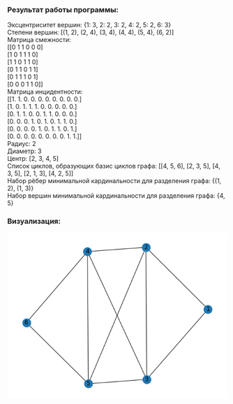 ### Результат работы программы:
Эксцентриситет вершин: {1: 3, 2: 2, 3: 2, 4: 2, 5: 2, 6: 3} \
Степени вершин: [(1, 2), (2, 4), (3, 4), (4, 4), (5, 4), (6, 2)] \
Матрица смежности: \
[[0 1 1 0 0 0] \
 [1 0 1 1 1 0] \
 [1 1 0 1 1 0] \
 [0 1 1 0 1 1] \
 [0 1 1 1 0 1] \
 [0 0 0 1 1 0]] \
Матрица инцидентности: \
[[1. 1. 0. 0. 0. 0. 0. 0. 0. 0.] \
 [1. 0. 1. 1. 1. 0. 0. 0. 0. 0.] \
 [0. 1. 1. 0. 0. 1. 1. 0. 0. 0.] \
 [0. 0. 0. 1. 0. 1. 0. 1. 1. 0.] \
 [0. 0. 0. 0. 1. 0. 1. 1. 0. 1.] \
 [0. 0. 0. 0. 0. 0. 0. 0. 1. 1.]] \
Радиус: 2 \
Диаметр: 3 \
Центр: [2, 3, 4, 5] \
Список циклов, образующих базис циклов графа: [[4, 5, 6], [2, 3, 5], [4, 3, 5], [2, 1, 3], [4, 2, 5]] \
Набор рёбер минимальной кардинальности для разделения графа: {(1, 2), (1, 3)} \
Набор вершин минимальной кардинальности для разделения графа: {4, 5}

### Визуализация:
![img.png](img.png)
